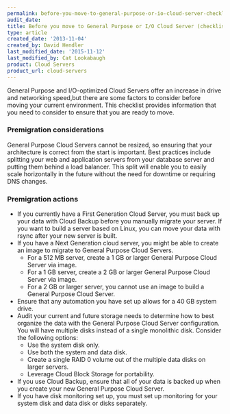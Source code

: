 ```yaml
---
permalink: before-you-move-to-general-purpose-or-io-cloud-server-checklist/
audit_date:
title: Before you move to General Purpose or I/O Cloud Server (checklist)
type: article
created_date: '2013-11-04'
created_by: David Hendler
last_modified_date: '2015-11-12'
last_modified_by: Cat Lookabaugh
product: Cloud Servers
product_url: cloud-servers
---
```


General Purpose and I/O-optimized Cloud Servers offer an increase in
drive and networking speed,but there are some factors to consider before
moving your current environment. This checklist provides information
that you need to consider to ensure that you are ready to move.

### Premigration considerations

General Purpose Cloud Servers cannot be resized, so ensuring that your
architecture is correct from the start is important. Best practices
include splitting your web and application servers from your database
server and putting them behind a load balancer. This split will enable
you to easily scale horizontally in the future without the need for
downtime or requiring DNS changes.

### Premigration actions

-   If you currently have a First Generation Cloud Server, you must back
    up your data with Cloud Backup before you manually migrate
    your server. If you want to build a server based on Linux, you can
    move your data with rsync after your new server is built.
-   If you have a Next Generation cloud server, you might be able to
    create an image to migrate to General Purpose Cloud Servers.
    - For a 512 MB server, create a 1 GB or larger General Purpose Cloud Server via image.
    - For a 1 GB server, create a 2 GB or larger General Purpose Cloud Server via image.
    - For a 2 GB or larger server, you cannot use an image to build a General Purpose Cloud Server.
-   Ensure that any automation you have set up allows for a 40 GB system drive.
-   Audit your current and future storage needs to determine how to best
    organize the data with the General Purpose Cloud
    Server configuration. You will have multiple disks instead of a
    single monolithic disk. Consider the following options:
    -   Use the system disk only.
    -   Use both the system and data disk.
    -   Create a single RAID 0 volume out of the multiple data disks on
        larger servers.
    -   Leverage Cloud Block Storage for portability.
-   If you use Cloud Backup, ensure that all of your data is backed up
    when you create your new General Purpose Cloud Server.
-   If you have disk monitoring set up, you must set up monitoring for
    your system disk and data disk or disks separately.
